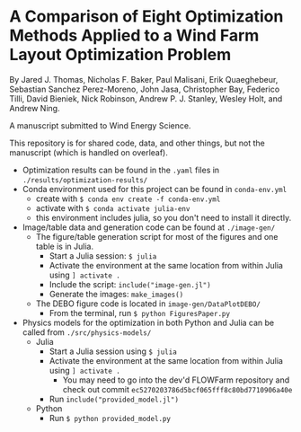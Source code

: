 # A Comparison of Eight Optimization Methods Applied to a Wind Farm Layout Optimization Problem
By Jared J. Thomas, Nicholas F. Baker, Paul Malisani, Erik Quaeghebeur, Sebastian Sanchez Perez-Moreno, John Jasa, Christopher Bay, Federico Tilli, David Bieniek, Nick Robinson, Andrew P. J. Stanley, Wesley Holt, and Andrew Ning.

A manuscript submitted to Wind Energy Science.

This repository is for shared code, data, and other things, but not the manuscript (which is handled on overleaf).

- Optimization results can be found in the `.yaml` files in `./results/optimization-results/`
- Conda environment used for this project can be found in `conda-env.yml`
    - create with `$ conda env create -f conda-env.yml`
    - activate with `$ conda activate julia-env`
    - this environment includes julia, so you don't need to install it directly. 
- Image/table data and generation code can be found at `./image-gen/`
    - The figure/table generation script for most of the figures and one table is in Julia. 
        - Start a Julia session: `$ julia`
        - Activate the environment at the same location from within Julia using `] activate .`
        - Include the script: `include("image-gen.jl")`
        - Generate the images: `make_images()`
    - The DEBO figure code is located in `image-gen/DataPlotDEBO/`
        - From the terminal, run `$ python FiguresPaper.py`
- Physics models for the optimization in both Python and Julia can be called from `./src/physics-models/`
    - Julia
        - Start a Julia session using `$ julia`
        - Activate the environment at the same location from within Julia using `] activate .`
            - You may need to go into the dev'd FLOWFarm repository and check out commit `ec5270203786d5bcf065fff8c80bd7710906a40e`
        - Run `include("provided_model.jl")`
    - Python
        - Run `$ python provided_model.py`
